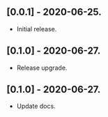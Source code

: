## [0.0.1] - 2020-06-25.

* Initial release.
## [0.1.0] - 2020-06-27.

* Release upgrade.
## [0.1.0] - 2020-06-27.

* Update docs.
